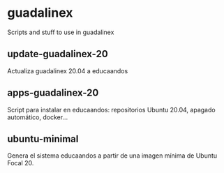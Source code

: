 # guadalinex
Scripts and stuff to use in guadalinex

## update-guadalinex-20

Actualiza guadalinex 20.04 a educaandos

## apps-guadalinex-20

Script para instalar en educaandos: repositorios Ubuntu 20.04, apagado automático, docker...

## ubuntu-minimal

Genera el sistema educaandos a partir de una imagen mínima de Ubuntu Focal 20.

